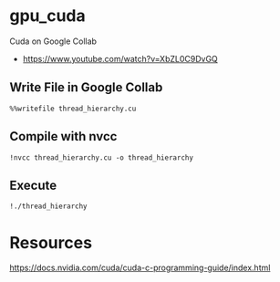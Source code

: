 # gpu_cuda
Cuda on Google Collab 
- https://www.youtube.com/watch?v=XbZL0C9DvGQ

## Write File in Google Collab 
`%%writefile thread_hierarchy.cu` 

## Compile with nvcc 
`!nvcc thread_hierarchy.cu -o thread_hierarchy`

## Execute 
`!./thread_hierarchy`

# Resources 
https://docs.nvidia.com/cuda/cuda-c-programming-guide/index.html
